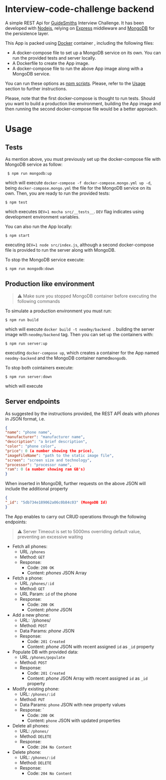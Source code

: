 # Interview-code-challenge backend

A simple REST Api for [GuideSmiths](https://www.guidesmiths.com/) Interview Challenge. It has been developed with [Nodejs](https://nodejs.org), relying on [Express](https://expressjs.com) middleware and [MongoDB](https://www.mongodb.com) for the persistence layer.

This App is packed using [Docker](https://www.docker.com/) container , including the following files:
- A docker-compose file to set up a MongoDB service on its own. You can run the provided tests and server locally.
- A Dockerfile to create the App image.
- A docker-compose file to run the above App image along with a MongoDB service.

You can run these options as [npm scripts](https://docs.npmjs.com/misc/scripts). Please, refer to the [Usage]() section to further instructions.

Please, note that the first docker-compose is thought to run tests. Should you want to build a production like environment, building the App image and then running the second docker-compose file would be a better approach.

# Usage
## Tests
As mention above, you must previously set up the docker-compose file with MongoDB service as follow:

```
 $ npm run mongodb:up
```
which will execute `docker-compose -f docker-compose.mongo.yml up -d`, being `docker-compose.mongo.yml` the file for the MongoDB service on its own. Then, you are ready to run the provided tests:
```
$ npm test
```
which executes `DEV=1 mocha src/__tests__`. `DEV` flag indicates using development environment variables.

You can also run the App locally:
```
$ npm start
```
executing `DEV=1 node src/index.js`, although a second docker-compose file is provided to run the server along with MongoDB.

To stop the MongoDB service execute:
```
$ npm run mongodb:down
```

## Production like environment


> :warning: Make sure you stopped MongoDB container before executing the following commands


To simulate a production environment you must run:
```
$ npm run build
```
which will execute `docker build -t neodmy/backend .` building the server image with `neodmy/backend` tag. Then you can set up the containers with:

```
$ npm run server:up
```
executing `docker-compose up`, which creates a container for the App named `neodmy-backend` and the MongoDB container named`mongodb`.

To stop both cointainers execute:
```
$ npm run server:down
```
which will execute

## Server endpoints

As suggested by the instructions provided, the REST APÎ deals with *phones* in JSON format, i.e.
```JSON
{
"name": "phone name",
"manufacturer": "manufacturer name",
"description": "a brief description",
"color": "phone color",
"price": 0 (a number showing the price),
"imageFileName": "path to the static image file",
"screen": "screen size and technology",
"processor": "processor name",
"ram": 0 (a number showing ram GB's)
}
```
When inserted in MongoDB, further requests on the above JSON will include the additional property
```JSON
{
"_id": "5db734e189062a06c0b84c03" (MongoDB Id)
}
```
The App enables to carry out CRUD operations through the following endpoints:

> :warning: Server Timeout is set to 5000ms overriding default value, preventing an excessive waiting
> 
- Fetch all phones:
	- URL `/phones`
	- Method: `GET`
	- Response: 
		- Code: `200 OK`
		- Content: *phones* JSON Array
 - Fetch a phone:
	- URL `/phones/:id`
	- Method: `GET`
	- URL Param: `id` of the phone
	- Response:
		- Code: `200 OK`
		- Content: *phone* JSON
- Add a new phone:
	- URL: `/phones/
	- Method: `POST`
	- Data Params: *phone* JSON
	- Response:
		- Code: `201 Created`
		- Content: *phone* JSON with recent assigned `id` as `_id` property
- Populate DB with provided data:
	- URL `/phones/populate`
	- Method: `POST`
	- Response:
		- Code: `201 Created`
		- Content: *phone* JSON Array with recent assigned `id` as `_id` property
- Modify existing phone:
	- URL: `/phones/:id`
	- Method: `PUT`
	- Data Params: `phone` JSON with new property values
	- Response: `
		- Code: `200 OK`
		- Content: `phone` JSON with updated properties
- Delete all phones:
	- URL: `/phones/`
	- Method: `DELETE`
	- Response:
		- Code: `204 No Content`
- Delete phone:
	- URL: `/phones/:id`
	- Method: `DELETE`
	- Response:
		- Code: `204 No Content`
